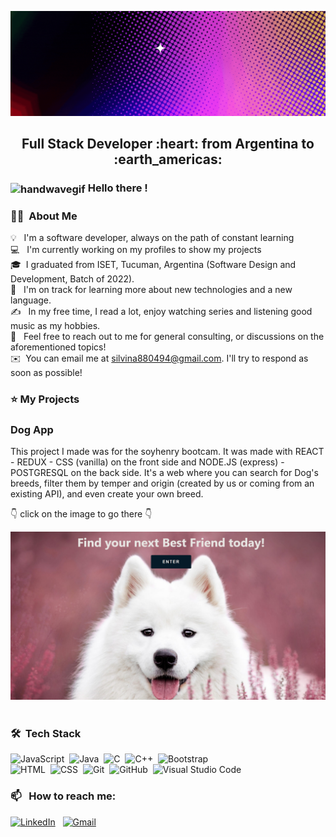 <!-- ### Hi there 👋 -->
![Hi, I'm Sil](https://github.com/SilVildoza/silvildoza/blob/main/assets/header.gif)

<h2 align="center">
Full Stack Developer :heart: from Argentina to :earth_americas:
</h2>

### <img alt="handwavegif" src="https://user-images.githubusercontent.com/39513876/112366216-8cfe7400-8cfe-11eb-8116-7d3dbae20e97.gif" width='40' align="center"/> Hello there !

### ​👩‍💻​ &nbsp;About Me

💡 &nbsp; I'm a software developer, always on the path of constant learning \
💻 &nbsp; I'm currently working on my profiles to show my projects\
🎓&nbsp; I graduated from ISET, Tucuman, Argentina (Software Design and Development, Batch of 2022).\
🌱 &nbsp; I'm on track for learning more about new technologies and a new language.\
✍️ &nbsp; In my free time, I read a lot, enjoy watching series and listening good music as my hobbies.\
💬 &nbsp; Feel free to reach out to me for general consulting, or discussions on the aforementioned topics!\
✉️ &nbsp;You can email me at silvina880494@gmail.com. I'll try to respond as soon as possible!
<!-- 📄 &nbsp;You can check my [Resume](https://drive.google.com/file/d/1CqJoOAelUgnIOMNHqZAlMxR0F3nRoJuo/view?usp=sharing) for more details about work experience. -->

### :star: My Projects

<h3> Dog App </h3>

This project I made was for the soyhenry bootcam. It was made with REACT - REDUX - CSS (vanilla) on the front side and NODE.JS (express) - POSTGRESQL on the back side.
It's a web where you can search for Dog's breeds, filter them by temper and origin (created by us or coming from an existing API), and even create your own breed.

​​👇​ click on the image to go there ​​👇​

<a href="https://dogs-app-chi.vercel.app/" target="_blank"><img alt="DogApp" src="https://github.com/SilVildoza/silvildoza/blob/main/assets/DogApp.png"/></a> &nbsp;

### 🛠 &nbsp;Tech Stack

![JavaScript](https://img.shields.io/badge/-JavaScript-05122A?style=flat&logo=javascript)&nbsp;
![Java](https://img.shields.io/badge/-Java-05122A?style=flat&logo=Java&logoColor=FFA518)&nbsp;
![C](https://img.shields.io/badge/-C-05122A?style=flat&logo=C&logoColor=A8B9CC)&nbsp;
![C++](https://img.shields.io/badge/-C++-05122A?style=flat&logo=C%2B%2B&logoColor=00599C)&nbsp;
![Bootstrap](https://img.shields.io/badge/-Bootstrap-05122A?style=flat&logo=bootstrap&logoColor=563D7C)\
![HTML](https://img.shields.io/badge/-HTML-05122A?style=flat&logo=HTML5)&nbsp;
![CSS](https://img.shields.io/badge/-CSS-05122A?style=flat&logo=CSS3&logoColor=1572B6)&nbsp;
![Git](https://img.shields.io/badge/-Git-05122A?style=flat&logo=git)&nbsp;
![GitHub](https://img.shields.io/badge/-GitHub-05122A?style=flat&logo=github)&nbsp;
![Visual Studio Code](https://img.shields.io/badge/-Visual%20Studio%20Code-05122A?style=flat&logo=visual-studio-code&logoColor=007ACC)&nbsp;
<!-- ![jUnit](https://img.shields.io/badge/jUnit%20-%23150458.svg?&style=flat&logo=Java&logoColor=white)&nbsp;
![NumPy](https://img.shields.io/badge/numpy%20-%23013243.svg?&style=flat&logo=numpy&logoColor=white)&nbsp;
![Pandas](https://img.shields.io/badge/pandas%20-%23150458.svg?&style=flat&logo=pandas&logoColor=white)&nbsp;
![JMH](https://img.shields.io/badge/JMH%20-%23150458.svg?&style=flat&logo=Java&logoColor=white)&nbsp; -->

### 📫 &nbsp; How to reach me:


<a href="https://www.linkedin.com/in/silvinavildoza/"><img alt="LinkedIn" src="https://img.shields.io/badge/linkedin%20-%230077B5.svg?&style=flat&logo=linkedin&logoColor=white"/></a> &nbsp;
<a href="mailto:silvina880494@gmail.com"><img alt="Gmail" src="https://img.shields.io/badge/Gmail-D14836?style=flat&logo=gmail&logoColor=white" /></a> &nbsp;
<!-- <a href="https://instagram.com/abhi_1507"><img src="https://img.shields.io/badge/-@abhi__1507_-E4405F?style=flat&logo=Instagram&logoColor=white"/></a> &nbsp; -->
<!--
**SilVildoza/SilVildoza** is a ✨ _special_ ✨ repository because its `README.md` (this file) appears on your GitHub profile.

Here are some ideas to get you started:

- 🔭 I’m currently working on ...
- 🌱 I’m currently learning ...
- 👯 I’m looking to collaborate on ...
- 🤔 I’m looking for help with ...
- 💬 Ask me about ...
- 📫 How to reach me: ...
- 😄 Pronouns: ...
- ⚡ Fun fact: ...
-->
